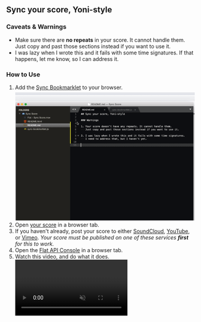 ## Sync your score, Yoni-style

### Caveats & Warnings
* Make sure there are **no repeats** in your score. It cannot handle them. Just copy and past those sections instead if you want to use it.
* I was lazy when I wrote this and it fails with some time signatures. If that happens, let me know, so I can address it.

### How to Use
1. Add the <a href="https://github.com/infinityplusone/flat-sync/blob/master/sync-bookmarklet.js" target="_blank">Sync Bookmarklet</a> to your browser.<br><img src="Add%20the%20Bookmarklet.gif" alt="Add the Bookmarklet" style="margin-top:5px" />
2. Open <a href="https://flat.io" target="_blank">your score</a> in a browser tab.
3. If you haven't already, post your score to either <a href="https://soundcloud.com" target="_blank">SoundCloud</a>, <a href="https://youtube.com" target="_blank">YouTube</a>, or <a href="https://vimeo.com" target="_blank">Vimeo</a>. _Your score must be published on one of these services **first** for this to work._
4.  Open the <a href="https://flat.io/developers/docs/api/console.html" target="_blank">Flat API Console</a> in a browser tab.
5. Watch this video, and do what it does.
<video controls="controls" muted="true" name="Flat Sync Score" src="Flat%20-%20Sync%20Score.mov"></video>

